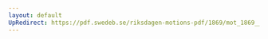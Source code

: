 ```yaml
---
layout: default
UpRedirect: https://pdf.swedeb.se/riksdagen-motions-pdf/1869/mot_1869__fk__00003/mot_1869__fk__00003_002.pdf
---
```

